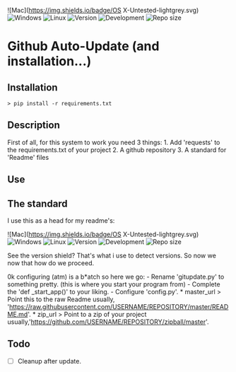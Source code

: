 ![Mac](https://img.shields.io/badge/OS X-Untested-lightgrey.svg)
![Windows](https://img.shields.io/badge/Windows-Untested-brightgreen.svg)
![Linux](https://img.shields.io/badge/Linux-Untested-lightgrey.svg)
![Version](https://img.shields.io/badge/Version-1.0.0/dev-brightgreen.svg)
![Development](https://img.shields.io/badge/Development-busy-brightgreen.svg)
![Repo size](https://reposs.herokuapp.com/?path=riptide00/gitupdate)

# Github Auto-Update (and installation...)

## Installation

	> pip install -r requirements.txt

## Description

First of all, for this system to work you need 3 things:
	1. Add 'requests' to the requirements.txt of your project
	2. A github repository
	3. A standard for 'Readme' files

## Use 

The standard
-------------

I use this as a head for my readme's:

![Mac](https://img.shields.io/badge/OS X-Untested-lightgrey.svg)
![Windows](https://img.shields.io/badge/Windows-Untested-lightgrey.svg)
![Linux](https://img.shields.io/badge/Linux-Untested-lightgrey.svg)
![Version](https://img.shields.io/badge/Version-1.0.0/dev-brightgreen.svg)
![Development](https://img.shields.io/badge/Development-halted-lightgrey.svg)
![Repo size](https://reposs.herokuapp.com/?path=)

See the version shield? That's what i use to detect versions.
So now we now that how do we proceed.

0k configuring (atm) is a b*atch so here we go:
	- Rename 'gitupdate.py' to something pretty.
	  (this is where you start your program from)
	- Complete the 'def _start_app()' to your liking.
	- Configure 'config.py'.
		* master_url > Point this to the raw Readme usually,
		  'https://raw.githubusercontent.com/USERNAME/REPOSITORY/master/README.md'.
		* zip_url > Point to a zip of your project usually,'https://github.com/USERNAME/REPOSITORY/zipball/master'.

## Todo

- [ ] Cleanup after update.
